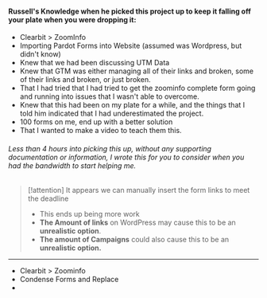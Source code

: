 
#### Russell's Knowledge when he picked this project up to keep it falling off your plate when you were dropping it:
- Clearbit > ZoomInfo
- Importing Pardot Forms into Website (assumed was Wordpress, but didn't know)
- Knew that we had been discussing UTM Data
- Knew that GTM was either managing all of their links and broken, some of their links and broken, or just broken. 
- That I had tried that I had tried to get the zoominfo complete form going and running into issues that I wasn't able to overcome. 
- Knew that this had been on my plate for a while, and the things that I told him indicated that I had underestimated the project. 
- 100 forms on me, end up with a better solution
- That I wanted to make a video to teach them this. 

###### Less than 4 hours into picking this up, without any supporting documentation or information, I wrote this for you to consider when you had the bandwidth to start helping me.
>[!attention] It appears we can manually insert the form links to meet the deadline
>- This ends up being more work
>- **The Amount of links** on WordPress may cause this to be an **unrealistic option**. 
>- **The amount of Campaigns** could also cause this to be an **unrealistic option.**
>  


---
- Clearbit > Zoominfo
- Condense Forms and Replace
- 